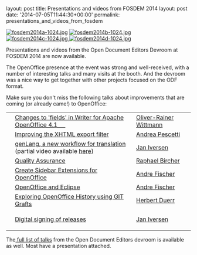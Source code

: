 layout: post
title: Presentations and videos from FOSDEM 2014
layout: post
date: '2014-07-05T11:44:30+00:00'
permalink: presentations_and_videos_from_fosdem

<p> <a href="https://blogs.apache.org/OOo/mediaresource/599cc489-bff9-43d1-b5f0-64d644707acc"><img src="https://blogs.apache.org/OOo/mediaresource/599cc489-bff9-43d1-b5f0-64d644707acc?t=true" alt="fosdem2014a-1024.jpg" /></a> <a href="https://blogs.apache.org/OOo/mediaresource/08a81fa2-b382-483e-862a-ceb735bf100b"><img src="https://blogs.apache.org/OOo/mediaresource/08a81fa2-b382-483e-862a-ceb735bf100b?t=true" alt="fosdem2014b-1024.jpg" /></a> <a href="https://blogs.apache.org/OOo/mediaresource/5c6a4af8-f6e0-43b4-9de8-42cfbf750457"><img alt="fosdem2014c-1024.jpg" src="https://blogs.apache.org/OOo/mediaresource/5c6a4af8-f6e0-43b4-9de8-42cfbf750457?t=true" /> <a href="https://blogs.apache.org/OOo/mediaresource/d91b4603-388f-46e3-bd59-ddcdc5d55c6d"><img alt="fosdem2014d-1024.jpg" src="https://blogs.apache.org/OOo/mediaresource/d91b4603-388f-46e3-bd59-ddcdc5d55c6d?t=true" /></a><br /></a></p> 
  <p>Presentations and videos from the Open Document Editors Devroom at FOSDEM 2014 are now available.</p> 
  <p>The OpenOffice presence at the event was strong and well-received, with a number of interesting talks and many visits at the booth. And the devroom was a nice way to get together with other projects focused on the ODF format.<br /></p> 
  <p>Make sure you don't miss the following talks about improvements that are coming (or already came!) to OpenOffice:</p> 
  <table class="table table-striped table-bordered table-condensed"> 
    <tbody> 
      <tr> 
        <td class="c6"> <br /></td> 
        <td><a href="https://archive.fosdem.org/2014/schedule/event/changes_to_fields_in_writer_for_apache_openoffice_41/">Changes to 'fields' in Writer for Apache OpenOffice 4.1&nbsp;&nbsp;&nbsp;&nbsp;&nbsp; <i></i></a></td> 
        <td><a href="https://archive.fosdem.org/2014/schedule/speaker/oliver_rainer_wittmann/" class="quiet">Oliver-Rainer Wittmann</a> </td> 
      </tr> 
      <tr> 
        <td class="c4"> <br /></td> 
        <td><a href="https://archive.fosdem.org/2014/schedule/event/improving_the_xhtml_export_filter/">Improving the XHTML export filter<br /></a></td> 
        <td><a href="https://archive.fosdem.org/2014/schedule/speaker/andrea_pescetti/" class="quiet">Andrea Pescetti</a> </td> 
      </tr> 
      <tr> 
        <td class="c7"> <br /></td> 
        <td><a href="https://archive.fosdem.org/2014/schedule/event/genlang_a_new_workflow_for_translation/">genLang, a new workflow for translation<br /></a> (partial video available <a href="https://video.fosdem.org/2014/H2214/Saturday/genLang_a_new_workflow_for_translation.webm">here</a>)<br /></td> 
        <td><a href="https://archive.fosdem.org/2014/schedule/speaker/jan_iversen/" class="quiet">Jan Iversen</a> </td> 
      </tr> 
      <tr> 
        <td class="c9"> <br /></td> 
        <td><a href="https://archive.fosdem.org/2014/schedule/event/quality_assurance/">Quality Assurance<br /></a></td> 
        <td><a href="https://archive.fosdem.org/2014/schedule/speaker/raphael_bircher/" class="quiet">Raphael Bircher</a> </td> 
      </tr> 
      <tr> 
        <td class="c10"> <br /></td> 
        <td><a href="https://archive.fosdem.org/2014/schedule/event/create_sidebar_extensions_for_openoffice/">Create Sidebar Extensions for OpenOffice</a></td> 
        <td><a href="https://archive.fosdem.org/2014/schedule/speaker/andre_fischer/" class="quiet">Andre Fischer</a> </td> 
      </tr> 
      <tr> 
        <td class="c3"> <br /></td> 
        <td><a href="https://archive.fosdem.org/2014/schedule/event/openoffice_and_eclipse/">OpenOffice and Eclipse</a></td> 
        <td><a href="https://archive.fosdem.org/2014/schedule/speaker/andre_fischer/" class="quiet">Andre Fischer</a> </td> 
      </tr> 
      <tr> 
        <td class="c6"> <br /></td> 
        <td><a href="https://archive.fosdem.org/2014/schedule/event/exploring_openoffice_history_using_git_grafts/">Exploring OpenOffice History using GIT Grafts<br /></a></td> 
        <td><a href="https://archive.fosdem.org/2014/schedule/speaker/herbert_duerr/" class="quiet">Herbert Duerr</a> </td> 
      </tr> 
      <tr> 
        <td class="c9"> <br /></td> 
        <td><a href="https://archive.fosdem.org/2014/schedule/event/digital_signing_of_releases/">Digital signing of releases<br /></a></td> 
        <td> 
          <p><a href="https://archive.fosdem.org/2014/schedule/speaker/jan_iversen/" class="quiet">Jan Iversen</a> <br /></p> 
        </td> 
      </tr> 
    </tbody> 
  </table> 
  <p>The<a href="https://archive.fosdem.org/2014/schedule/track/open_document_editors/"> full list of talks</a> from the Open Document Editors devroom is available as well. Most have a presentation attached.</p><br />
